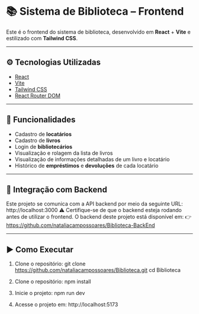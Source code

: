 # 📚 Sistema de Biblioteca – Frontend

Este é o frontend do sistema de biblioteca, desenvolvido em **React** + **Vite** e estilizado com **Tailwind CSS**.

---

## ⚙️ Tecnologias Utilizadas

- [React](https://reactjs.org/)
- [Vite](https://vitejs.dev/)
- [Tailwind CSS](https://tailwindcss.com/)
- [React Router DOM](https://reactrouter.com/)

---

## 🎯 Funcionalidades

- Cadastro de **locatários**
- Cadastro de **livros**
- Login de **bibliotecários**
- Visualização e rolagem da lista de livros
- Visualização de informações detalhadas de um livro e locatário
- Histórico de **empréstimos** e **devoluções** de cada locatário

---

## 🔗 Integração com Backend

Este projeto se comunica com a API backend por meio da seguinte URL: http://localhost:3000
⚠️ Certifique-se de que o backend esteja rodando antes de utilizar o frontend.
O backend deste projeto está disponível em:
👉 https://github.com/nataliacampossoares/Biblioteca-BackEnd

---

## ▶️ Como Executar

1. Clone o repositório:
git clone https://github.com/nataliacampossoares/Biblioteca.git
cd Biblioteca

2. Clone o repositório:
npm install

3. Inicie o projeto:
npm run dev

4. Acesse o projeto em:
http://localhost:5173


